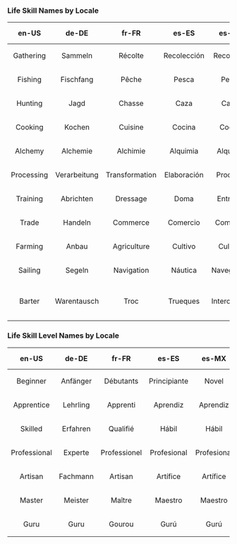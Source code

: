 ### Life Skill Names by Locale

|  **en-US** | **de-DE**    | **fr-FR**      | **es-ES**    | **es-MX**    | **pt-BR**     | **tr-TR**  | **ko-KR** | **zh-TW** | **th-TH**        |
|:----------:|:------------:|:--------------:|:------------:|:------------:|:-------------:|:----------:|:---------:|:---------:|:----------------:|
| Gathering  | Sammeln      | Récolte        | Recolección  | Recolectar   | Coleta        | Toplama    | 채집      | 採集       | รวบรวม           |
| Fishing    | Fischfang    | Pêche          | Pesca        | Pesca        | Pesca         | Balıkçılık | 낚시      | 釣魚       | ตกปลา           |
| Hunting    | Jagd         | Chasse         | Caza         | Cazar        | Caça          | Avcılık    | 수렵      | 狩獵       | ล่าสัตว์            |
| Cooking    | Kochen       | Cuisine        | Cocina       | Cocina       | Culinária     | Aşçılık    | 요리      | 料理       | ทำอาหาร          |
| Alchemy    | Alchemie     | Alchimie       | Alquimia     | Alquimia     | Alquimia      | Kimya      | 연금      | 煉金       | แปรธาตุ           |
| Processing | Verarbeitung | Transformation | Elaboración  | Procesar     | Processamento | İşleme     | 가공      | 加工       | แปรรูป            |
| Training   | Abrichten    | Dressage       | Doma         | Entrenar     | Treinamento   | Eğitim     | 조련      | 馴養       | ฝึกสัตว์            |
| Trade      | Handeln      | Commerce       | Comercio     | Comercio     | Comércio      | Ticaret    | 무역      | 貿易       | การค้า            |
| Farming    | Anbau        | Agriculture    | Cultivo      | Cultivar     | Cultivo       | Çiftçilik  | 재배      | 耕種       | เพาะปลูก          |
| Sailing    | Segeln       | Navigation     | Náutica      | Navegación   | Navegação     | Denizcilik | 항해      | 航海       | เดินเรือ            |
| Barter     | Warentausch  | Troc           | Trueques     | Intercambio  | Permuta       | Takas      | 교역      | 交易       | แลกเปลี่ยนทางการค้า |

### Life Skill Level Names by Locale

| **en-US**    | **de-DE** | **fr-FR**    | **es-ES**    | **es-MX**   | **pt-BR**    |**tr-TR**     | **ko-KR** | **zh-TW** | **th-TH** |
|:------------:|:---------:|:------------:|:------------:|:-----------:|:------------:|:------------:|:----------|:---------:|:---------:|
| Beginner     | Anfänger  | Débutants    | Principiante | Novel       | Iniciante    | Acemi        | 초급      | 初級      | มือใหม่     |
| Apprentice   | Lehrling  | Apprenti     | Aprendiz     | Aprendiz    | Aprendiz     | Çırak        | 견습      | 見習      | ฝึกหัด      |
| Skilled      | Erfahren  | Qualifié     | Hábil        | Hábil       | Hábil        | Becerikli    | 숙련      | 熟練      | คล่องแคล่ว  |
| Professional | Experte   | Professionel | Profesional  | Profesional | Profissional | Profesyonel  | 전문      | 專業      | เชี่ยวชาญ   |
| Artisan      | Fachmann  | Artisan      | Artífice     | Artífice    | Artesão      | Zanaatkar    | 장인      | 匠人      | ช่าง       |
| Master       | Meister   | Maître       | Maestro      | Maestro     | Mestre       | Usta         | 명장      | 名匠      | ลือชื่อ      |
| Guru         | Guru      | Gourou       | Gurú         | Gurú        | Guru         | Guru         | 도인      | 道人      | เซียน      |
